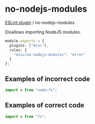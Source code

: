 # no-nodejs-modules

[ESLint plugin](https://ilyub.github.io/eslint-plugin-misc/) / no-nodejs-modules

Disallows importing NodeJS modules.

```ts
module.exports = {
  plugins: ["misc"],
  rules: {
    "misc/no-nodejs-modules": "error"
  }
};
```

## Examples of incorrect code

```ts
import x from "node:fs";
```

## Examples of correct code

```ts
import x from "fs";
```